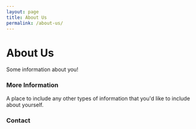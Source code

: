 ```yaml
---
layout: page
title: About Us
permalink: /about-us/
---
```


<div id="main" role="main" class="container">
<h1>About Us</h1>

Some information about you!

### More Information

A place to include any other types of information that you'd like to include about yourself.

### Contact


